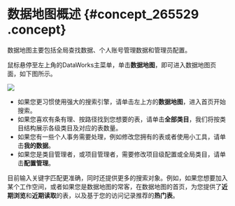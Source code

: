 # 数据地图概述 {#concept_265529 .concept}

数据地图主要包括全局查找数据、个人账号管理数据和管理员配置。

鼠标悬停至左上角的DataWorks主菜单，单击**数据地图**，即可进入数据地图页面，如下图所示。

![](http://static-aliyun-doc.oss-cn-hangzhou.aliyuncs.com/assets/img/219473/156221140447347_zh-CN.png)

-   如果您更习惯使用强大的搜索引擎，请单击左上方的**数据地图**，进入首页开始搜索。
-   如果您喜欢有条有理、按路径找到您想要的表，请单击**全部类目**，我们将按类目结构展示各级类目及对应的表数量。
-   如果您有一些个人事务需要处理，例如修改您拥有的表或者使用小工具，请单击**我的数据**。
-   如果您是类目管理者，或项目管理者，需要修改项目级配置或全局类目，请单击**配置管理**。

目前输入关键字匹配更准确，同时还提供更多的搜索对象。例如，如果您想要加入某个工作空间，或者如果您是数据地图的常客，在数据地图的首页，为您提供了**近期浏览**和**近期读取**的表，以及基于您的访问记录推荐的**热门表**。

